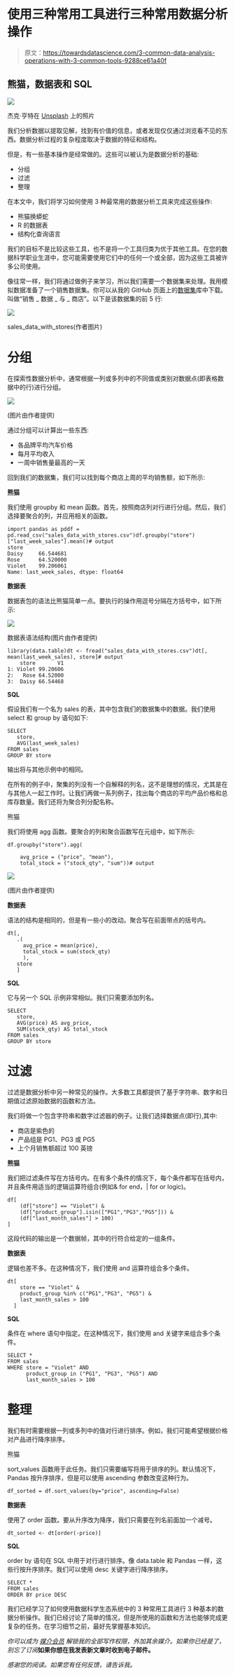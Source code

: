 # 使用三种常用工具进行三种常用数据分析操作

> 原文：<https://towardsdatascience.com/3-common-data-analysis-operations-with-3-common-tools-9288ce61a40f>

## 熊猫，数据表和 SQL

![](img/84e69e3b7c8f087d5d1dc2f2fbb04113.png)

杰克·亨特在 [Unsplash](https://unsplash.com/s/photos/three?utm_source=unsplash&utm_medium=referral&utm_content=creditCopyText) 上的照片

我们分析数据以提取见解，找到有价值的信息，或者发现仅仅通过浏览看不见的东西。数据分析过程的复杂程度取决于数据的特征和结构。

但是，有一些基本操作是经常做的。这些可以被认为是数据分析的基础:

*   分组
*   过滤
*   整理

在本文中，我们将学习如何使用 3 种最常用的数据分析工具来完成这些操作:

*   熊猫换蟒蛇
*   R 的数据表
*   结构化查询语言

我们的目标不是比较这些工具，也不是将一个工具归类为优于其他工具。在您的数据科学职业生涯中，您可能需要使用它们中的任何一个或全部，因为这些工具被许多公司使用。

像往常一样，我们将通过做例子来学习，所以我们需要一个数据集来处理。我用模拟数据准备了一个销售数据集。你可以从我的 GitHub 页面上的[数据集](https://github.com/SonerYldrm/datasets)库中下载。叫做“销售 _ 数据 _ 与 _ 商店”。以下是该数据集的前 5 行:

![](img/30f7fd78bf62419bb74a009ad47470cc.png)

sales_data_with_stores(作者图片)

# 分组

在探索性数据分析中，通常根据一列或多列中的不同值或类别对数据点(即表格数据中的行)进行分组。

![](img/1cf2fc2983f45ea3bb35ab5d4bf44fdd.png)

(图片由作者提供)

通过分组可以计算出一些东西:

*   各品牌平均汽车价格
*   每月平均收入
*   一周中销售量最高的一天

回到我们的数据集，我们可以找到每个商店上周的平均销售额，如下所示:

**熊猫**

我们使用 groupby 和 mean 函数。首先，按照商店列对行进行分组。然后，我们选择要聚合的列，并应用相关的函数。

```
import pandas as pddf = pd.read_csv("sales_data_with_stores.csv")df.groupby("store")["last_week_sales"].mean()# output
store
Daisy     66.544681
Rose      64.520000
Violet    99.206061
Name: last_week_sales, dtype: float64
```

**数据表**

数据表包的语法比熊猫简单一点。要执行的操作用逗号分隔在方括号中，如下所示:

![](img/a1d81c5bd5be3e20d6aaa90291947dfc.png)

数据表语法结构(图片由作者提供)

```
library(data.table)dt <- fread("sales_data_with_stores.csv")dt[, mean(last_week_sales), store]# output
    store       V1
1: Violet 99.20606
2:   Rose 64.52000
3:  Daisy 66.54468
```

**SQL**

假设我们有一个名为 sales 的表，其中包含我们的数据集中的数据。我们使用 select 和 group by 语句如下:

```
SELECT
   store,
   AVG(last_week_sales)
FROM sales
GROUP BY store
```

输出将与其他示例中的相同。

在所有的例子中，聚集的列没有一个自解释的列名，这不是理想的情况，尤其是在与其他人一起工作时。让我们再做一系列例子，找出每个商店的平均产品价格和总库存数量。我们还将为聚合列分配名称。

熊猫

我们将使用 agg 函数。要聚合的列和聚合函数写在元组中，如下所示:

```
df.groupby("store").agg(

    avg_price = ("price", "mean"),
    total_stock = ("stock_qty", "sum"))# output
```

![](img/f03aecc46f599fe0a0234281b7c873ce.png)

(图片由作者提供)

**数据表**

语法的结构是相同的，但是有一些小的改动。聚合写在前面带点的括号内。

```
dt[, 
   .(
     avg_price = mean(price),
     total_stock = sum(stock_qty)
     ),
   store
   ]
```

**SQL**

它与另一个 SQL 示例非常相似。我们只需要添加列名。

```
SELECT
   store,
   AVG(price) AS avg_price,
   SUM(stock_qty) AS total_stock
FROM sales
GROUP BY store
```

# **过滤**

过滤是数据分析中另一种常见的操作。大多数工具都提供了基于字符串、数字和日期值过滤原始数据的函数和方法。

我们将做一个包含字符串和数字过滤器的例子。让我们选择数据点(即行),其中:

*   商店是紫色的
*   产品组是 PG1、PG3 或 PG5
*   上个月销售额超过 100 英镑

**熊猫**

我们把过滤条件写在方括号内。在有多个条件的情况下，每个条件都写在括号内，并且条件用适当的逻辑运算符组合(例如& for end，| for or logic)。

```
df[
    (df["store"] == "Violet") &
    (df["product_group"].isin(["PG1","PG3","PG5"])) & 
    (df["last_month_sales"] > 100)
]
```

这段代码的输出是一个数据帧，其中的行符合给定的一组条件。

**数据表**

逻辑也差不多。在这种情况下，我们使用 and 运算符组合多个条件。

```
dt[
    store == "Violet" &
    product_group %in% c("PG1","PG3", "PG5") &
    last_month_sales > 100
  ]
```

**SQL**

条件在 where 语句中指定。在这种情况下，我们使用 and 关键字来组合多个条件。

```
SELECT *
FROM sales
WHERE store = "Violet" AND
      product_group in ("PG1", "PG3", "PG5") AND
      last_month_sales > 100
```

# 整理

我们有时需要根据一列或多列中的值对行进行排序。例如，我们可能希望根据价格对产品进行降序排序。

熊猫

sort_values 函数用于此任务。我们只需要编写将用于排序的列。默认情况下，Pandas 按升序排序，但是可以使用 ascending 参数改变这种行为。

```
df_sorted = df.sort_values(by="price", ascending=False)
```

**数据表**

使用了 order 函数。要从升序改为降序，我们只需要在列名前面加一个减号。

```
dt_sorted <- dt[order(-price)]
```

**SQL**

order by 语句在 SQL 中用于对行进行排序。像 data.table 和 Pandas 一样，这些行按升序排序。我们可以使用 desc 关键字进行降序排序。

```
SELECT *
FROM sales
ORDER BY price DESC
```

我们已经学习了如何使用数据科学生态系统中的 3 种常用工具进行 3 种基本的数据分析操作。我们已经讨论了简单的情况，但是所使用的函数和方法也能够完成更复杂的任务。在学习细节之前，最好先掌握基本知识。

*你可以成为* [*媒介会员*](https://sonery.medium.com/membership) *解锁我的全部写作权限，外加其余媒介。如果你已经是了，别忘了订阅*[](https://sonery.medium.com/subscribe)**如果你想在我发表新文章时收到电子邮件。**

*感谢您的阅读。如果您有任何反馈，请告诉我。*